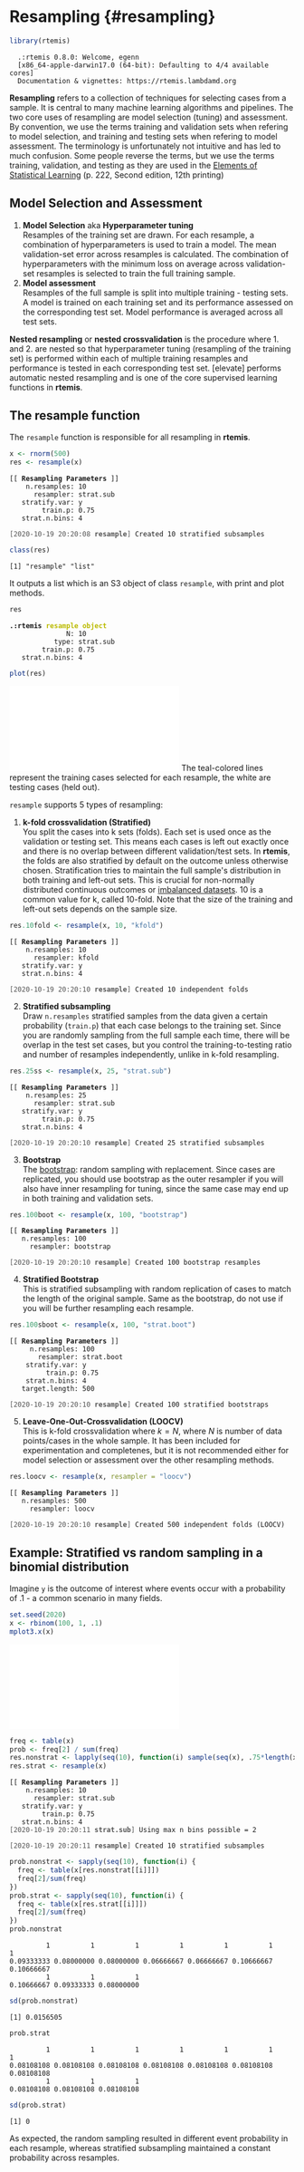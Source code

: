 # Resampling {#resampling}



<STYLE type='text/css' scoped>
PRE.fansi SPAN {padding-top: .25em; padding-bottom: .25em};
</STYLE>


```r
library(rtemis)
```

```
  .:rtemis 0.8.0: Welcome, egenn
  [x86_64-apple-darwin17.0 (64-bit): Defaulting to 4/4 available cores]
  Documentation & vignettes: https://rtemis.lambdamd.org
```

**Resampling** refers to a collection of techniques for selecting cases from a sample. It is central to many machine learning algorithms and pipelines. The two core uses of resampling are model selection (tuning) and assessment. By convention, we use the terms training and validation sets when refering to model selection, and training and testing sets when refering to model assessment. The terminology is unfortunately not intuitive and has led to much confusion. Some people reverse the terms, but we  use the terms training, validation, and testing as they are used in the [Elements of Statistical Learning](https://web.stanford.edu/~hastie/ElemStatLearn/) (p. 222, Second edition, 12th printing)

## Model Selection and Assessment
1. **Model Selection** aka **Hyperparameter tuning**  
Resamples of the training set are drawn. For each resample, a combination of hyperparameters is used to train a model. The mean validation-set error across resamples is calculated. The combination of hyperparameters with the minimum loss on average across validation-set resamples is selected to train the full training sample. 
2. **Model assessment**  
Resamples of the full sample is split into multiple training - testing sets. A model is trained on each training set and its performance assessed on the corresponding test set. Model performance is averaged across all test sets.

**Nested resampling** or **nested crossvalidation** is the procedure where 1. and 2. are nested so that hyperparameter tuning (resampling of the training set) is performed within each of multiple training resamples and performance is tested in each corresponding test set. [elevate] performs automatic nested resampling and is one of the core supervised learning functions in **rtemis**.  

## The resample function
The `resample` function is responsible for all resampling in **rtemis**.  

```r
x <- rnorm(500)
res <- resample(x)
```

<PRE class="fansi fansi-output"><CODE><span style='color: #555555;font-weight: bold;'>[[ </span><span style='font-weight: bold;'>Resampling Parameters</span><span style='color: #555555;font-weight: bold;'> ]]
</span><span>    n.resamples: 10 
      resampler: strat.sub 
   stratify.var: y 
        train.p: 0.75 
   strat.n.bins: 4 

</span><span style='color: #555555;'>[2020-10-19 20:20:08</span><span style='color: #555555;font-weight: bold;'> resample</span><span style='color: #555555;'>] </span><span>Created 10 stratified subsamples 
</span></CODE></PRE>

```r
class(res)
```

```
[1] "resample" "list"    
```

It outputs a list which is an S3 object of class `resample`, with print and plot methods.

```r
res
```

<PRE class="fansi fansi-output"><CODE><span style='font-weight: bold;'>.:rtemis</span><span> </span><span style='color: #BBBB00;font-weight: bold;'>resample object</span><span> 
              N: 10 
           type: strat.sub 
        train.p: 0.75 
   strat.n.bins: 4 
</span></CODE></PRE>

```r
plot(res)
```

![](84-Resampling_files/figure-latex/unnamed-chunk-3-1.pdf)<!-- --> 
The teal-colored lines represent the training cases selected for each resample, the white are testing cases (held out).  

`resample` supports 5 types of resampling:  

1. **k-fold crossvalidation (Stratified)**   
You split the cases into k sets (folds). Each set is used once as the validation or testing set. This means each cases is left out exactly once and there is no overlap between different validation/test sets. In **rtemis**, the folds are also stratified by default on the outcome unless otherwise chosen. Stratification tries to maintain the full sample's distribution in both training and left-out sets. This is crucial for non-normally distributed continuous outcomes or [imbalanced datasets](#imbalanced). 10 is a common value for k, called 10-fold. Note that the size of the training and left-out sets depends on the sample size.


```r
res.10fold <- resample(x, 10, "kfold")
```

<PRE class="fansi fansi-output"><CODE><span style='color: #555555;font-weight: bold;'>[[ </span><span style='font-weight: bold;'>Resampling Parameters</span><span style='color: #555555;font-weight: bold;'> ]]
</span><span>    n.resamples: 10 
      resampler: kfold 
   stratify.var: y 
   strat.n.bins: 4 

</span><span style='color: #555555;'>[2020-10-19 20:20:10</span><span style='color: #555555;font-weight: bold;'> resample</span><span style='color: #555555;'>] </span><span>Created 10 independent folds 
</span></CODE></PRE>

2. **Stratified subsampling**  
Draw `n.resamples` stratified samples from the data given a certain probability (`train.p`) that each case belongs to the training set. Since you are randomly sampling from the full sample  each time, there will be overlap in the test set cases, but you control the training-to-testing ratio and number of resamples independently, unlike in k-fold resampling.

```r
res.25ss <- resample(x, 25, "strat.sub")
```

<PRE class="fansi fansi-output"><CODE><span style='color: #555555;font-weight: bold;'>[[ </span><span style='font-weight: bold;'>Resampling Parameters</span><span style='color: #555555;font-weight: bold;'> ]]
</span><span>    n.resamples: 25 
      resampler: strat.sub 
   stratify.var: y 
        train.p: 0.75 
   strat.n.bins: 4 

</span><span style='color: #555555;'>[2020-10-19 20:20:10</span><span style='color: #555555;font-weight: bold;'> resample</span><span style='color: #555555;'>] </span><span>Created 25 stratified subsamples 
</span></CODE></PRE>

3. **Bootstrap**  
The [bootstrap](https://en.wikipedia.org/wiki/Bootstrapping_(statistics)): random sampling with replacement. Since cases are replicated, you should use bootstrap as the outer resampler if you will also have inner resampling for tuning, since the same case may end up in both training and validation sets. 

```r
res.100boot <- resample(x, 100, "bootstrap")
```

<PRE class="fansi fansi-output"><CODE><span style='color: #555555;font-weight: bold;'>[[ </span><span style='font-weight: bold;'>Resampling Parameters</span><span style='color: #555555;font-weight: bold;'> ]]
</span><span>   n.resamples: 100 
     resampler: bootstrap 

</span><span style='color: #555555;'>[2020-10-19 20:20:10</span><span style='color: #555555;font-weight: bold;'> resample</span><span style='color: #555555;'>] </span><span>Created 100 bootstrap resamples 
</span></CODE></PRE>

4. **Stratified Bootstrap**  
This is stratified subsampling with random replication of cases to match the length of the original sample. Same as the bootstrap, do not use if you will be further resampling each resample.

```r
res.100sboot <- resample(x, 100, "strat.boot")
```

<PRE class="fansi fansi-output"><CODE><span style='color: #555555;font-weight: bold;'>[[ </span><span style='font-weight: bold;'>Resampling Parameters</span><span style='color: #555555;font-weight: bold;'> ]]
</span><span>     n.resamples: 100 
       resampler: strat.boot 
    stratify.var: y 
         train.p: 0.75 
    strat.n.bins: 4 
   target.length: 500 

</span><span style='color: #555555;'>[2020-10-19 20:20:10</span><span style='color: #555555;font-weight: bold;'> resample</span><span style='color: #555555;'>] </span><span>Created 100 stratified bootstraps 
</span></CODE></PRE>

5. **Leave-One-Out-Crossvalidation (LOOCV)**  
This is k-fold crossvalidation where $k = N$, where $N$ is number of data points/cases in the whole sample. It has been included for experimentation and completenes, but it is not recommended either for model selection or assessment over the other resampling methods.

```r
res.loocv <- resample(x, resampler = "loocv")
```

<PRE class="fansi fansi-output"><CODE><span style='color: #555555;font-weight: bold;'>[[ </span><span style='font-weight: bold;'>Resampling Parameters</span><span style='color: #555555;font-weight: bold;'> ]]
</span><span>   n.resamples: 500 
     resampler: loocv 

</span><span style='color: #555555;'>[2020-10-19 20:20:10</span><span style='color: #555555;font-weight: bold;'> resample</span><span style='color: #555555;'>] </span><span>Created 500 independent folds (LOOCV) 
</span></CODE></PRE>

## Example: Stratified vs random sampling in a binomial distribution
Imagine `y` is the outcome of interest where events occur with a probability of .1 - a common scenario in many fields.

```r
set.seed(2020)
x <- rbinom(100, 1, .1)
mplot3.x(x)
```

![](84-Resampling_files/figure-latex/unnamed-chunk-9-1.pdf)<!-- --> 

```r
freq <- table(x)
prob <- freq[2] / sum(freq)
res.nonstrat <- lapply(seq(10), function(i) sample(seq(x), .75*length(x)))
res.strat <- resample(x)
```

<PRE class="fansi fansi-output"><CODE><span style='color: #555555;font-weight: bold;'>[[ </span><span style='font-weight: bold;'>Resampling Parameters</span><span style='color: #555555;font-weight: bold;'> ]]
</span><span>    n.resamples: 10 
      resampler: strat.sub 
   stratify.var: y 
        train.p: 0.75 
   strat.n.bins: 4 
</span><span style='color: #555555;'>[2020-10-19 20:20:11</span><span style='color: #555555;font-weight: bold;'> strat.sub</span><span style='color: #555555;'>] </span><span>Using max n bins possible = 2 

</span><span style='color: #555555;'>[2020-10-19 20:20:11</span><span style='color: #555555;font-weight: bold;'> resample</span><span style='color: #555555;'>] </span><span>Created 10 stratified subsamples 
</span></CODE></PRE>

```r
prob.nonstrat <- sapply(seq(10), function(i) {
  freq <- table(x[res.nonstrat[[i]]])
  freq[2]/sum(freq)
})
prob.strat <- sapply(seq(10), function(i) {
  freq <- table(x[res.strat[[i]]])
  freq[2]/sum(freq)
})
prob.nonstrat
```

```
         1          1          1          1          1          1          1 
0.09333333 0.08000000 0.08000000 0.06666667 0.06666667 0.10666667 0.10666667 
         1          1          1 
0.10666667 0.09333333 0.08000000 
```

```r
sd(prob.nonstrat)
```

```
[1] 0.0156505
```

```r
prob.strat
```

```
         1          1          1          1          1          1          1 
0.08108108 0.08108108 0.08108108 0.08108108 0.08108108 0.08108108 0.08108108 
         1          1          1 
0.08108108 0.08108108 0.08108108 
```

```r
sd(prob.strat)
```

```
[1] 0
```
As expected, the random sampling resulted in different event probability in each resample, whereas stratified subsampling maintained a constant probability across resamples.
